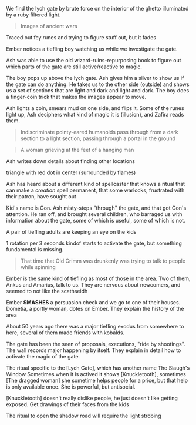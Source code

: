 We find the lych gate by brute force on the interior of the ghetto illuminated by a ruby filtered light.

> Images of ancient wars

Traced out fey runes and trying to figure stuff out, but it fades

Ember notices a tiefling boy watching us while we investigate the gate.

Ash was able to use the old wizard-ruins-repurposing book to figure out which parts of the gate are still active/reactive to magic.

The boy pops up above the lych gate. Ash gives him a silver to show us if the gate can do anything. He takes us to the other side (outside) and shows us a set of sections that are light and dark and light and dark. The boy does a finger-coin trick that makes the images appear to move.

Ash lights a coin, smears mud on one side, and flips it. Some of the runes light up, Ash deciphers what kind of magic it is (illusion), and Zafira reads them.

> Indiscriminate pointy-eared humanoids pass through from a dark section to a light section, passing through a portal in the ground

> A woman grieving at the feet of a hanging man

Ash writes down details about finding other locations

triangle with red dot in center (surrounded by flames)

Ash has heard about a different kind of spellcaster that knows a ritual that can make a _creation_ spell permanent, that some warlocks, frustrated with their patron, have sought out

Kid's name is Gon. Ash misty-steps "through" the gate, and that got Gon's attention. He ran off, and brought several children, who barraged us with information about the gate, some of which is useful, some of which is not.

A pair of tiefling adults are keeping an eye on the kids

1 rotation per 3 seconds kindof starts to activate the gate, but something fundamental is missing. 
> That time that Old Grimm was drunkenly was trying to talk to people while spinning

Ember is the same kind of tiefling as most of those in the area.
Two of them, Ankus and Amarius, talk to us. They are nervous about newcomers, and seemed to not like the scathseidh

Ember __SMASHES__ a persuasion check and we go to one of their houses. Dometia, a portly woman, dotes on Ember. They explain the history of the area

About 50 years ago there was a major tiefling exodus from somewhere to here, several of them made friends with kobalds.

The gate has been the seen of proposals, executions, "ride by shootings". The wall records major happening by itself. They explain in detail how to activate the magic of the gate.

The ritual specific to the [Lych Gate], which has another name
The Slaugh's Window
Sometimes when it is actived it shows [Knuckletooth], sometimes [The dragged woman] she sometime helps people for a price, but that help is only available once. She is powerful, but antisocial.

[Knuckletooth] doesn't really dislike people, he just doesn't like getting exposed.
Get drawings of their faces from the kids

The ritual to open the shadow road will require the light strobing
